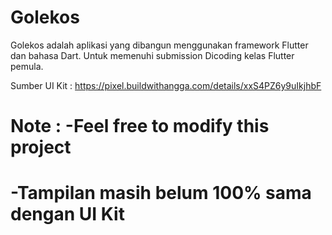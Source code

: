 # Golekos

Golekos adalah aplikasi yang dibangun menggunakan framework Flutter dan bahasa Dart.
Untuk memenuhi submission Dicoding kelas Flutter pemula.

Sumber UI Kit : https://pixel.buildwithangga.com/details/xxS4PZ6y9uIkjhbF

# Note : -Feel free to modify this project
#        -Tampilan masih belum 100% sama dengan UI Kit
